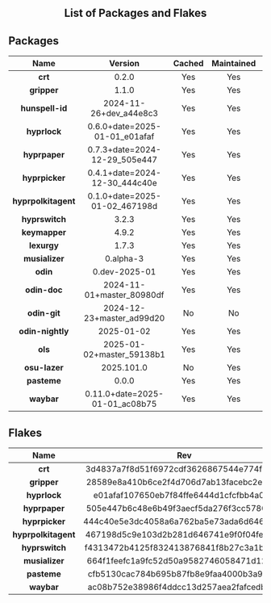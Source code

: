 <!--- This list was auto-generated. DO NOT edit this file manually. -->

<h2 align="center">List of Packages and Flakes</h2>

## Packages

| **Name** | **Version** | **Cached** | **Maintained** | **Homepage** |
| :-: | :-: | :-: | :-: | :-: |
| **crt** | 0.2.0 | Yes | Yes | [🌐](https://github.com/spitulax/crt) |
| **gripper** | 1.1.0 | Yes | Yes | [🌐](https://github.com/spitulax/gripper) |
| **hunspell-id** | 2024-11-26+dev_a44e8c3 | Yes | Yes | [🌐](https://github.com/shuLhan/hunspell-id) |
| **hyprlock** | 0.6.0+date=2025-01-01_e01afaf | Yes | Yes | [🌐](https://github.com/hyprwm/hyprlock) |
| **hyprpaper** | 0.7.3+date=2024-12-29_505e447 | Yes | Yes | [🌐](https://github.com/hyprwm/hyprpaper) |
| **hyprpicker** | 0.4.1+date=2024-12-30_444c40e | Yes | Yes | [🌐](https://github.com/hyprwm/hyprpicker) |
| **hyprpolkitagent** | 0.1.0+date=2025-01-02_467198d | Yes | Yes | [🌐](https://github.com/hyprwm/hyprpolkitagent) |
| **hyprswitch** | 3.2.3 | Yes | Yes | [🌐](https://github.com/h3rmt/hyprswitch) |
| **keymapper** | 4.9.2 | Yes | Yes | [🌐](https://github.com/houmain/keymapper) |
| **lexurgy** | 1.7.3 | Yes | Yes | [🌐](https://github.com/def-gthill/lexurgy) |
| **musializer** | 0.alpha-3 | Yes | Yes | [🌐](https://github.com/tsoding/musializer) |
| **odin** | 0.dev-2025-01 | Yes | Yes | [🌐](https://odin-lang.org/) |
| **odin-doc** | 2024-11-01+master_80980df | Yes | Yes | [🌐](https://github.com/odin-lang/pkg.odin-lang.org) |
| **odin-git** | 2024-12-23+master_ad99d20 | No | No | [🌐](https://odin-lang.org/) |
| **odin-nightly** | 2025-01-02 | Yes | Yes | [🌐](https://odin-lang.org/) |
| **ols** | 2025-01-02+master_59138b1 | Yes | Yes | [🌐](https://github.com/DanielGavin/ols) |
| **osu-lazer** | 2025.101.0 | No | Yes | [🌐](https://osu.ppy.sh) |
| **pasteme** | 0.0.0 | Yes | Yes | [🌐](https://github.com/spitulax/pasteme) |
| **waybar** | 0.11.0+date=2025-01-01_ac08b75 | Yes | Yes | [🌐](https://github.com/alexays/waybar) |

## Flakes

| **Name** | **Rev** | **Maintained** | **Homepage** |
| :-: | :-: | :-: | :-: |
| **crt** | 3d4837a7f8d51f6972cdf3626867544e774f1965 | Yes | [🌐](https://github.com/spitulax/crt) |
| **gripper** | 28589e8a410b6ce2f4d706d7ab13facebc2e0bc3 | Yes | [🌐](https://github.com/spitulax/gripper) |
| **hyprlock** | e01afaf107650eb7f84ffe6444d1cfcfbb4a0ff5 | Yes | [🌐](https://github.com/hyprwm/hyprlock) |
| **hyprpaper** | 505e447b6c48e6b49f3aecf5da276f3cc5780054 | Yes | [🌐](https://github.com/hyprwm/hyprpaper) |
| **hyprpicker** | 444c40e5e3dc4058a6a762ba5e73ada6d6469055 | Yes | [🌐](https://github.com/hyprwm/hyprpicker) |
| **hyprpolkitagent** | 467198d5c9e103d2b281d646741e9f0f04fe0e8c | Yes | [🌐](https://github.com/spitulax/hyprpolkitagent) |
| **hyprswitch** | f4313472b4125f832413876841f8b27c3a1bbe64 | Yes | [🌐](https://github.com/H3rmt/hyprswitch) |
| **musializer** | 664f1feefc1a9fc52d50a9582746058471d12e28 | Yes | [🌐](https://github.com/spitulax/musializer) |
| **pasteme** | cfb5130cac784b695b87fb8e9faa4000b3a98cf0 | Yes | [🌐](https://github.com/spitulax/pasteme) |
| **waybar** | ac08b752e38986f4ddcc13d257aea2fafcedbc92 | Yes | [🌐](https://github.com/alexays/waybar) |
